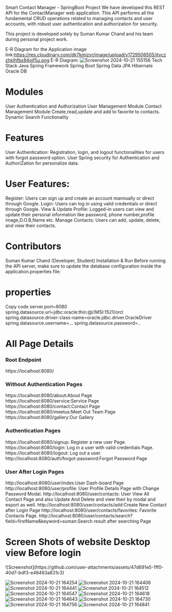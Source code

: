 Smart Contact Manager - SpringBoot Project
We have developed this REST API for the ContactManager web application. This API performs all the fundamental CRUD operations related to managing contacts and user accounts,
with robust user authentication and authorization for security.

This project is developed solely by Suman Kumar Chand and his team during personal project work.

E-R Diagram for the Application
image link:https://res.cloudinary.com/dk7kmizvr/image/upload/v1729506505/itvczzhklhfbx84ojf5u.png
E-R Diagram: 
![Screenshot 2024-10-21 155156](https://github.com/user-attachments/assets/803db8ec-d297-4e4b-b746-8d9cfbcc5efe)
Tech Stack
Java
Spring Framework
Spring Boot
Spring Data JPA
Hibernate
Oracle DB

<h1>Modules</h1>
User Authentication and Authorization
User Management Module
Contact Management Module
Create,read,update and add to favorite to contacts.
Dynamic Search Functionality

<h1>Features</h1>
User Authentication:
Registration, login, and logout functionalities for users with forgot password option.
User Spring security for Authentication and AuthoriZation for personalize data.

<h1>User Features:</h1>
Register: Users can sign up and create an account mannually or direct through Google.
Login: Users can log in using valid credentials or direct through Google.
View & Update Profile: Logged-in users can view and update their personal information like password, phone number,profile image,D.O.B,Name etc.
Manage Contacts: Users can add, update, delete, and view their contacts.

<h1>Contributors</h1>
Suman Kumar Chand (Developer, Student)
Installation & Run
Before running the API server, make sure to update the database configuration inside the application.properties file:

<h1>properties</h1>
Copy code
server.port=8080
spring.datasource.url=jdbc:oracle:thin:@//MSI:1521/orcl
spring.datasource.driver-class-name=oracle.jdbc.driver.OracleDriver
spring.datasource.username=...
spring.datasource.password=..

 <h1>All Page Details</h1>

<h3>Root Endpoint</h3>
https://localhost:8080/

<h3>Without Authentication Pages</h3>
https://localhost:8080/about:About Page
https://localhost:8080/service:Service Page
https://localhost:8080/contact:Contact Page
https://localhost:8080/meetus:Meet Out Team Page
https://localhost:8080/gallery:Our Gallery

<h3>Authentication Pages</h3>
https://localhost:8080/signup: Register a new user Page.
https://localhost:8080/login: Log in a user with valid credentials Page.
https://localhost:8080/logout: Log out a user.
http://localhost:8080/auth/forgot-password:Forgot Password Page

<h3>User After Login Pages</h3>
http://localhost:8080/user/index:User Dash-board Page
http://localhost:8080/user/profile: User Profile Details Page with Change Password Modal.
http://localhost:8080/user/contacts: User View All Contact Page and also Update And Delete and view their by modal and export as well.
http://localhost:8080/user/contacts/add:Create New Contact after Login Page 
http://localhost:8080/user/contacts/favorites: Favorite Contacts Page.
http://localhost:8080/user/contacts/search?field=firstName&keyword=suman:Search result after searching Page

 <h1> Screen Shots of website Desktop view Before login</h1>
 ![Screenshot](https://github.com/user-attachments/assets/47d691e5-1ff0-40d7-bdf3-e46463a831c3)
 
![Screenshot 2024-10-21 164254](https://github.com/user-attachments/assets/98fbbde8-2c3b-42a4-9159-fa3840be50d4)
![Screenshot 2024-10-21 164406](https://github.com/user-attachments/assets/cbcf45d8-c9b7-46f3-aba2-81c9c0681f52)
![Screenshot 2024-10-21 164441](https://github.com/user-attachments/assets/560c550d-988e-4558-86cb-b8b6584c68b2)
![Screenshot 2024-10-21 164512](https://github.com/user-attachments/assets/00242097-221c-4b91-9b2f-c02bc69262dc)
![Screenshot 2024-10-21 164547](https://github.com/user-attachments/assets/46008db9-6a43-4b8c-9583-f3befcf02c22)
![Screenshot 2024-10-21 164618](https://github.com/user-attachments/assets/4e6b1136-4cea-41af-8ffc-15b10786f0ba)
![Screenshot 2024-10-21 164643](https://github.com/user-attachments/assets/bcab16c4-75fa-4df7-8e70-0960ff44007f)
![Screenshot 2024-10-21 164730](https://github.com/user-attachments/assets/47d691e5-1ff0-40d7-bdf3-e46463a831c3)
![Screenshot 2024-10-21 164756](https://github.com/user-attachments/assets/5795a605-c635-43d0-b56e-813fd7dcf159)
![Screenshot 2024-10-21 164841](https://github.com/user-attachments/assets/97bed7c2-c6e5-4b24-932d-c6fa318be067)












  
